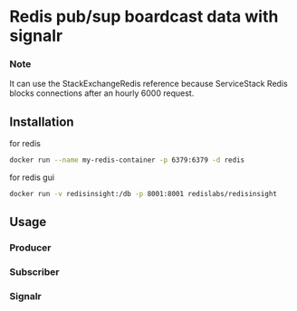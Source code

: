 # Redis pub/sup boardcast data with signalr

### Note
It can use the StackExchangeRedis reference because ServiceStack Redis blocks connections after an hourly 6000 request.

## Installation

for redis
```bash
docker run --name my-redis-container -p 6379:6379 -d redis
```
for redis gui
```bash
docker run -v redisinsight:/db -p 8001:8001 redislabs/redisinsight
```
## Usage

### Producer

### Subscriber

### Signalr
